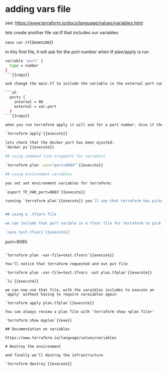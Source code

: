 #  adding vars file

see: https://www.terraform.io/docs/language/values/variables.html

lets create another file var.tf that includes our variables

`nano var.tf`{{execute}}

in this first file, it will ask for the port number when tf plan/apply is run



```sh
variable "port" {
  type = number
}
```{{copy}}

and change the main.tf to include the variable in the external port number

```sh
  ports {
    internal = 80
    external = var.port
  }
```{{copy}}

when you run terraform apply it will ask for a port number. Give it the port number 8080

`terraform apply`{{execute}}

lets check that the docker port has been ajusted:
`docker ps`{{execute}}

## using command line arugments for variables

`terraform plan -var="port=8084"`{{execute}}

## using environment variables

you set set environment variables for terraform:

`export TF_VAR_port=8083`{{execute}}

running `terraform plan`{{execute}} you'll see that terraform has picked up that variable


## using a .tfvars file

we can include that port varible in a tfvar file for terraform to pick up

`nano test.tfvars`{{execute}}

```
port=8085
```

`terraform plan -var-file=test.tfvars`{{execute}}

You'll notice that terraform requested and out put file

`terraform plan -var-file=test.tfvars -out plan.tfplan`{{execute}}

`ls`{{execute}}

we can now use that file, with the varaibles includes to execute an 'apply' without having to require varaiables again

`terraform apply plan.tfplan`{{execute}}

You can always review a plan file with 'terraform show <plan file>'

`terraform show myplan`{{exe}}

## Documentation on variables

https://www.terraform.io/language/values/variables

# Destroy the environment

and finally we'll destroy the infrastructure

`terraform destroy`{{execute}}




